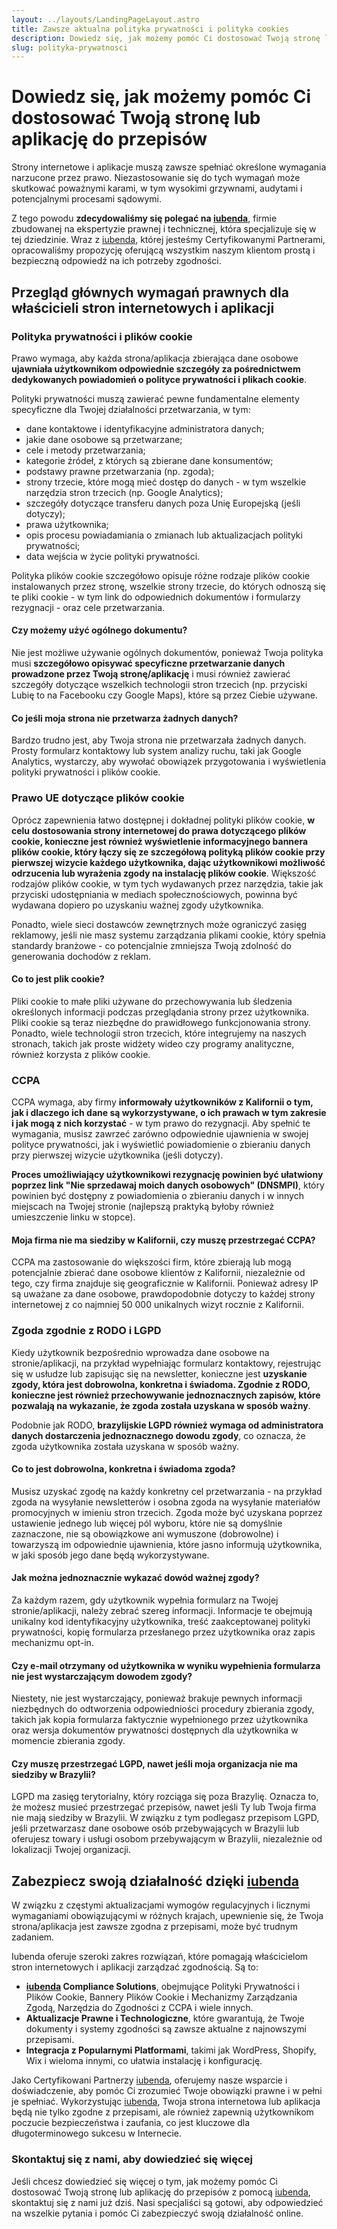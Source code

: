 ```yaml
---
layout: ../layouts/LandingPageLayout.astro
title: Zawsze aktualna polityka prywatności i polityka cookies
description: Dowiedz się, jak możemy pomóc Ci dostosować Twoją stronę lub aplikację do przepisów RODO dot. polityki prywatności i polityki cookies
slug: polityka-prywatnosci
---
```

# Dowiedz się, jak możemy pomóc Ci dostosować Twoją stronę lub aplikację do przepisów

Strony internetowe i aplikacje muszą zawsze spełniać określone wymagania narzucone przez prawo. Niezastosowanie się do tych wymagań może skutkować poważnymi karami, w tym wysokimi grzywnami, audytami i potencjalnymi procesami sądowymi.

Z tego powodu **zdecydowaliśmy się polegać na [iubenda](https://iubenda.refr.cc/default/u/stronafirmy)**, firmie zbudowanej na ekspertyzie prawnej i technicznej, która specjalizuje się w tej dziedzinie. Wraz z [iubenda](https://iubenda.refr.cc/default/u/stronafirmy), której jesteśmy Certyfikowanymi Partnerami, opracowaliśmy propozycję oferującą wszystkim naszym klientom prostą i bezpieczną odpowiedź na ich potrzeby zgodności.

## Przegląd głównych wymagań prawnych dla właścicieli stron internetowych i aplikacji

### Polityka prywatności i plików cookie

Prawo wymaga, aby każda strona/aplikacja zbierająca dane osobowe **ujawniała użytkownikom odpowiednie szczegóły za pośrednictwem dedykowanych powiadomień o polityce prywatności i plikach cookie**.

Polityki prywatności muszą zawierać pewne fundamentalne elementy specyficzne dla Twojej działalności przetwarzania, w tym:

- dane kontaktowe i identyfikacyjne administratora danych;
- jakie dane osobowe są przetwarzane;
- cele i metody przetwarzania;
- kategorie źródeł, z których są zbierane dane konsumentów;
- podstawy prawne przetwarzania (np. zgoda);
- strony trzecie, które mogą mieć dostęp do danych - w tym wszelkie narzędzia stron trzecich (np. Google Analytics);
- szczegóły dotyczące transferu danych poza Unię Europejską (jeśli dotyczy);
- prawa użytkownika;
- opis procesu powiadamiania o zmianach lub aktualizacjach polityki prywatności;
- data wejścia w życie polityki prywatności.

Polityka plików cookie szczegółowo opisuje różne rodzaje plików cookie instalowanych przez stronę, wszelkie strony trzecie, do których odnoszą się te pliki cookie - w tym link do odpowiednich dokumentów i formularzy rezygnacji - oraz cele przetwarzania.


#### Czy możemy użyć ogólnego dokumentu?

Nie jest możliwe używanie ogólnych dokumentów, ponieważ Twoja polityka musi **szczegółowo opisywać specyficzne przetwarzanie danych prowadzone przez Twoją stronę/aplikację** i musi również zawierać szczegóły dotyczące wszelkich technologii stron trzecich (np. przyciski Lubię to na Facebooku czy Google Maps), które są przez Ciebie używane.

#### Co jeśli moja strona nie przetwarza żadnych danych?

Bardzo trudno jest, aby Twoja strona nie przetwarzała żadnych danych. Prosty formularz kontaktowy lub system analizy ruchu, taki jak Google Analytics, wystarczy, aby wywołać obowiązek przygotowania i wyświetlenia polityki prywatności i plików cookie.

### Prawo UE dotyczące plików cookie

Oprócz zapewnienia łatwo dostępnej i dokładnej polityki plików cookie, **w celu dostosowania strony internetowej do prawa dotyczącego plików cookie, konieczne jest również wyświetlenie informacyjnego bannera plików cookie, który łączy się ze szczegółową polityką plików cookie przy pierwszej wizycie każdego użytkownika, dając użytkownikowi możliwość odrzucenia lub wyrażenia zgody na instalację plików cookie**. Większość rodzajów plików cookie, w tym tych wydawanych przez narzędzia, takie jak przyciski udostępniania w mediach społecznościowych, powinna być wydawana dopiero po uzyskaniu ważnej zgody użytkownika.

Ponadto, wiele sieci dostawców zewnętrznych może ograniczyć zasięg reklamowy, jeśli nie masz systemu zarządzania plikami cookie, który spełnia standardy branżowe - co potencjalnie zmniejsza Twoją zdolność do generowania dochodów z reklam.

#### Co to jest plik cookie?

Pliki cookie to małe pliki używane do przechowywania lub śledzenia określonych informacji podczas przeglądania strony przez użytkownika. Pliki cookie są teraz niezbędne do prawidłowego funkcjonowania strony. Ponadto, wiele technologii stron trzecich, które integrujemy na naszych stronach, takich jak proste widżety wideo czy programy analityczne, również korzysta z plików cookie.

### CCPA

CCPA wymaga, aby firmy **informowały użytkowników z Kalifornii o tym, jak i dlaczego ich dane są wykorzystywane, o ich prawach w tym zakresie i jak mogą z nich korzystać** - w tym prawo do rezygnacji. Aby spełnić te wymagania, musisz zawrzeć zarówno odpowiednie ujawnienia w swojej polityce prywatności, jak i wyświetlić powiadomienie o zbieraniu danych przy pierwszej wizycie użytkownika (jeśli dotyczy).

**Proces umożliwiający użytkownikowi rezygnację powinien być ułatwiony poprzez link "Nie sprzedawaj moich danych osobowych" (DNSMPI)**, który powinien być dostępny z powiadomienia o zbieraniu danych i w innych miejscach na Twojej stronie (najlepszą praktyką byłoby również umieszczenie linku w stopce).

#### Moja firma nie ma siedziby w Kalifornii, czy muszę przestrzegać CCPA?

CCPA ma zastosowanie do większości firm, które zbierają lub mogą potencjalnie zbierać dane osobowe klientów z Kalifornii, niezależnie od tego, czy firma znajduje się geograficznie w Kalifornii. Ponieważ adresy IP są uważane za dane osobowe, prawdopodobnie dotyczy to każdej strony internetowej z co najmniej 50 000 unikalnych wizyt rocznie z Kalifornii.

### Zgoda zgodnie z RODO i LGPD

Kiedy użytkownik bezpośrednio wprowadza dane osobowe na stronie/aplikacji, na przykład wypełniając formularz kontaktowy, rejestrując się w usłudze lub zapisując się na newsletter, konieczne jest **uzyskanie zgody, która jest dobrowolna, konkretna i świadoma. Zgodnie z RODO, konieczne jest również przechowywanie jednoznacznych zapisów, które pozwalają na wykazanie, że zgoda została uzyskana w sposób ważny**.

Podobnie jak RODO, **brazylijskie LGPD również wymaga od administratora danych dostarczenia jednoznacznego dowodu zgody**, co oznacza, że zgoda użytkownika została uzyskana w sposób ważny.

#### Co to jest dobrowolna, konkretna i świadoma zgoda?

Musisz uzyskać zgodę na każdy konkretny cel przetwarzania - na przykład zgoda na wysyłanie newsletterów i osobna zgoda na wysyłanie materiałów promocyjnych w imieniu stron trzecich. Zgoda może być uzyskana poprzez ustawienie jednego lub więcej pól wyboru, które nie są domyślnie zaznaczone, nie są obowiązkowe ani wymuszone (dobrowolne) i towarzyszą im odpowiednie ujawnienia, które jasno informują użytkownika, w jaki sposób jego dane będą wykorzystywane.

#### Jak można jednoznacznie wykazać dowód ważnej zgody?

Za każdym razem, gdy użytkownik wypełnia formularz na Twojej stronie/aplikacji, należy zebrać szereg informacji. Informacje te obejmują unikalny kod identyfikacyjny użytkownika, treść zaakceptowanej polityki prywatności, kopię formularza przesłanego przez użytkownika oraz zapis mechanizmu opt-in.

#### Czy e-mail otrzymany od użytkownika w wyniku wypełnienia formularza nie jest wystarczającym dowodem zgody?

Niestety, nie jest wystarczający, ponieważ brakuje pewnych informacji niezbędnych do odtworzenia odpowiedniości procedury zbierania zgody, takich jak kopia formularza faktycznie wypełnionego przez użytkownika oraz wersja dokumentów prywatności dostępnych dla użytkownika w momencie zbierania zgody.

#### Czy muszę przestrzegać LGPD, nawet jeśli moja organizacja nie ma siedziby w Brazylii?

LGPD ma zasięg terytorialny, który rozciąga się poza Brazylię. Oznacza to, że możesz musieć przestrzegać przepisów, nawet jeśli Ty lub Twoja firma nie mają siedziby w Brazylii. W związku z tym podlegasz przepisom LGPD, jeśli przetwarzasz dane osobowe osób przebywających w Brazylii lub oferujesz towary i usługi osobom przebywającym w Brazylii, niezależnie od lokalizacji Twojej organizacji.

## Zabezpiecz swoją działalność dzięki [iubenda](https://iubenda.refr.cc/default/u/stronafirmy)

W związku z częstymi aktualizacjami wymogów regulacyjnych i licznymi wymaganiami obowiązującymi w różnych krajach, upewnienie się, że Twoja strona/aplikacja jest zawsze zgodna z przepisami, może być trudnym zadaniem.

Iubenda oferuje szeroki zakres rozwiązań, które pomagają właścicielom stron internetowych i aplikacji zarządzać zgodnością. Są to:

- **[iubenda](https://iubenda.refr.cc/default/u/stronafirmy) Compliance Solutions**, obejmujące Polityki Prywatności i Plików Cookie, Bannery Plików Cookie i Mechanizmy Zarządzania Zgodą, Narzędzia do Zgodności z CCPA i wiele innych.
- **Aktualizacje Prawne i Technologiczne**, które gwarantują, że Twoje dokumenty i systemy zgodności są zawsze aktualne z najnowszymi przepisami.
- **Integracja z Popularnymi Platformami**, takimi jak WordPress, Shopify, Wix i wieloma innymi, co ułatwia instalację i konfigurację.

Jako Certyfikowani Partnerzy [iubenda](https://iubenda.refr.cc/default/u/stronafirmy), oferujemy nasze wsparcie i doświadczenie, aby pomóc Ci zrozumieć Twoje obowiązki prawne i w pełni je spełniać. Wykorzystując [iubenda](https://iubenda.refr.cc/default/u/stronafirmy), Twoja strona internetowa lub aplikacja będą nie tylko zgodne z przepisami, ale również zapewnią użytkownikom poczucie bezpieczeństwa i zaufania, co jest kluczowe dla długoterminowego sukcesu w Internecie.

### Skontaktuj się z nami, aby dowiedzieć się więcej

Jeśli chcesz dowiedzieć się więcej o tym, jak możemy pomóc Ci dostosować Twoją stronę lub aplikację do przepisów z pomocą [iubenda](https://iubenda.refr.cc/default/u/stronafirmy), skontaktuj się z nami już dziś. Nasi specjaliści są gotowi, aby odpowiedzieć na wszelkie pytania i pomóc Ci zabezpieczyć swoją działalność online.
